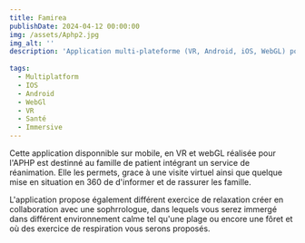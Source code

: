 ```yaml
---
title: Famirea
publishDate: 2024-04-12 00:00:00
img: /assets/Aphp2.jpg
img_alt: ''
description: 'Application multi-plateforme (VR, Android, iOS, WebGL) pour les familles de patients en réanimation, avec visite virtuelle et exercices de relaxation.'
  
tags:
  - Multiplatform
  - IOS
  - Android
  - WebGl
  - VR
  - Santé
  - Immersive
---
```


Cette application disponnible sur mobile, en VR et webGL réalisée pour l'APHP est destinné au famille de patient intégrant un service de réanimation. Elle les permets, grace à une visite virtuel ainsi que quelque mise en situation en 360 de d'informer et de rassurer les famille. 

L'application propose également différent exercice de relaxation créer en collaboration avec une sophrrologue, dans lequels vous serez immergé dans différent environnement calme tel qu'une plage ou encore une fôret et où des exercice de respiration vous serons proposés.


